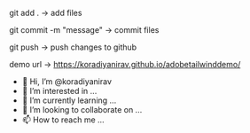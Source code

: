 git add . -> add files 

git commit -m "message" -> commit files 

git push -> push changes to github

demo url -> https://koradiyanirav.github.io/adobetailwinddemo/


- 👋 Hi, I’m @koradiyanirav
- 👀 I’m interested in ...
- 🌱 I’m currently learning ...
- 💞️ I’m looking to collaborate on ...
- 📫 How to reach me ...

<!---
koradiyanirav is a ✨ special ✨ repository because its `README.md` (this file) appears on your GitHub profile.
You can click the Preview link to take a look at your changes.
--->
